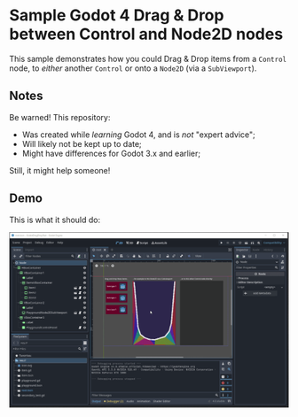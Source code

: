 # Sample Godot 4 Drag & Drop between Control and Node2D nodes

This sample demonstrates how you could Drag & Drop items from a `Control` node, to _either_ another `Control` or onto a `Node2D` (via a `SubViewport`).

## Notes

Be warned!
This repository:

- Was created while _learning_ Godot 4, and is _not_ "expert advice";
- Will likely not be kept up to date;
- Might have differences for Godot 3.x and earlier;

Still, it might help someone!

## Demo

This is what it should do:

![sample-godot-drag-and-drop-between-control-and-node2d.gif](sample-godot-drag-and-drop-between-control-and-node2d.gif)